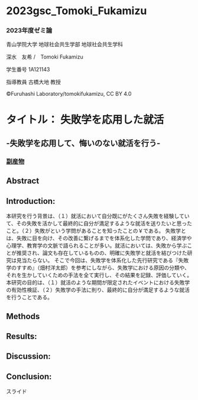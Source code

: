 # 2023gsc_Tomoki_Fukamizu
### 2023年度ゼミ論

青山学院大学 地球社会共生学部 地球社会共生学科

深水　友希 /　Tomoki Fukamizu

学生番号 1A121143

指導教員 古橋大地 教授

©︎Furuhashi Laboratory/tomokifukamizu, CC BY 4.0

# タイトル： 失敗学を応用した就活
## -失敗学を応用して、悔いのない就活を行う-
### [副産物](https://tomoki0715.github.io/)

## Abstract


## Introduction:
本研究を行う背景は、（１）就活において自分既にがたくさん失敗を経験していて、その失敗を活かして最終的に自分が満足するような就活を送りたいと思ったこと。（２）失敗がという学問があることを知ったことの￥である。
失敗学とは、失敗に目を向け、その改善に繋げるまでを体系化した学問であり、経済学や心理学、教育学の文脈で語られることが多い。就活においては、失敗から学ぶことが推奨され、論文も存在しているものの、明確に失敗学と就活を結びつけた研究は見当たらない。
そこで今回は、失敗学を体系化した先行研究である『失敗学のすすめ』（畑村洋太郎）を参考にしながら、失敗学における原因の分類や、それを生かしていくための手法を全て実行し、その結果を記録、評価していく。
本研究の目的は、（１）就活のような期間が限定されたイベントにおける失敗学の有効性検証、（２）失敗学の手法に則り、最終的に自分が満足するような就活を行うことである。




## Methods

## Results:



## Discussion:


## Conclusion:


スライド
